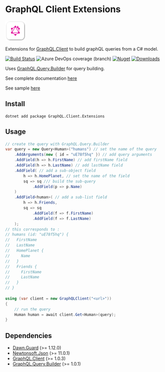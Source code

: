 # GraphQL Client Extensions

![logo](https://raw.githubusercontent.com/charlesdevandiere/graphql-client-extensions/master/logo.png)

Extensions for [GraphQL.Client](https://github.com/graphql-dotnet/graphql-client) to build graphQL queries from a C# model.

[![Build Status](https://dev.azure.com/charlesdevandiere/charlesdevandiere/_apis/build/status/charlesdevandiere.graphql-client-extensions?branchName=master)](https://dev.azure.com/charlesdevandiere/charlesdevandiere/_build/latest?definitionId=1&branchName=master)
![Azure DevOps coverage (branch)](https://img.shields.io/azure-devops/coverage/charlesdevandiere/charlesdevandiere/1/master)
[![Nuget](https://img.shields.io/nuget/v/GraphQL.Client.Extensions.svg?color=blue&logo=nuget)](https://www.nuget.org/packages/GraphQL.Client.Extensions)
[![Downloads](https://img.shields.io/nuget/dt/GraphQL.Client.Extensions.svg?logo=nuget)](https://www.nuget.org/packages/GraphQL.Client.Extensions)

Uses [GraphQL.Query.Builder](https://github.com/charlesdevandiere/graphql-query-builder-dotnet) for query building.

See complete documentation [here](https://charlesdevandiere.github.io/graphql-client-extensions/)

See sample [here](sample/Pokedex)

## Install

```console
dotnet add package GraphQL.Client.Extensions
```

## Usage

```csharp
// create the query with GraphQL.Query.Builder
var query = new Query<Human>("humans") // set the name of the query
    .AddArguments(new { id = "uE78f5hq" }) // add query arguments
    .AddField(h => h.FirstName) // add firstName field
    .AddField(h => h.LastName) // add lastName field
    .AddField( // add a sub-object field
        h => h.HomePlanet, // set the name of the field
        sq => sq /// build the sub-query
            .AddField(p => p.Name)
    )
    .AddField<human>( // add a sub-list field
        h => h.Friends,
        sq => sq
            .AddField(f => f.FirstName)
            .AddField(f => f.LastName)
    );
// this corresponds to :
// humans (id: "uE78f5hq") {
//   FirstName
//   LastName
//   HomePlanet {
//     Name
//   }
//   Friends {
//     FirstName
//     LastName
//   }
// }

using (var client = new GraphQLClient("<url>"))
{
    // run the query
    Human human = await client.Get<Human>(query);
}
```

## Dependencies

- [Dawn.Guard](https://www.nuget.org/packages/Dawn.Guard/) (>= 1.12.0)
- [Newtonsoft.Json](https://www.nuget.org/packages/GraphQL.Client/) (>= 11.0.1)
- [GraphQL.Client](https://www.nuget.org/packages/GraphQL.Client/) (>= 1.0.3)
- [GraphQL.Query.Builder](https://www.nuget.org/packages/GraphQL.Query.Builder/) (>= 1.0.1)
